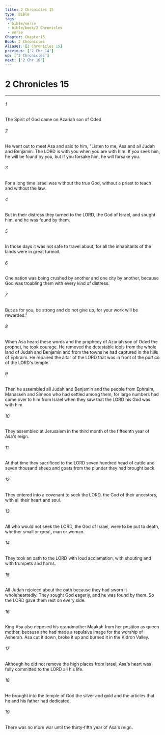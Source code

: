 ```yaml
---
title: 2 Chronicles 15
type: Bible
tags:
 - bible/verse
 - bible/book/2 Chronicles
 - verse
Chapter: Chapter15
Book: 2 Chronicles
Aliases: [2 Chronicles 15]
previous: ['2 Chr 14']
up: ['2 Chronicles']
next: ['2 Chr 16']
---
```

# 2 Chronicles 15

***


###### 1 
The Spirit of God came on Azariah son of Oded. 

###### 2 
He went out to meet Asa and said to him, "Listen to me, Asa and all Judah and Benjamin. The LORD is with you when you are with him. If you seek him, he will be found by you, but if you forsake him, he will forsake you. 

###### 3 
For a long time Israel was without the true God, without a priest to teach and without the law. 

###### 4 
But in their distress they turned to the LORD, the God of Israel, and sought him, and he was found by them. 

###### 5 
In those days it was not safe to travel about, for all the inhabitants of the lands were in great turmoil. 

###### 6 
One nation was being crushed by another and one city by another, because God was troubling them with every kind of distress. 

###### 7 
But as for you, be strong and do not give up, for your work will be rewarded." 

###### 8 
When Asa heard these words and the prophecy of Azariah son of Oded the prophet, he took courage. He removed the detestable idols from the whole land of Judah and Benjamin and from the towns he had captured in the hills of Ephraim. He repaired the altar of the LORD that was in front of the portico of the LORD's temple. 

###### 9 
Then he assembled all Judah and Benjamin and the people from Ephraim, Manasseh and Simeon who had settled among them, for large numbers had come over to him from Israel when they saw that the LORD his God was with him. 

###### 10 
They assembled at Jerusalem in the third month of the fifteenth year of Asa's reign. 

###### 11 
At that time they sacrificed to the LORD seven hundred head of cattle and seven thousand sheep and goats from the plunder they had brought back. 

###### 12 
They entered into a covenant to seek the LORD, the God of their ancestors, with all their heart and soul. 

###### 13 
All who would not seek the LORD, the God of Israel, were to be put to death, whether small or great, man or woman. 

###### 14 
They took an oath to the LORD with loud acclamation, with shouting and with trumpets and horns. 

###### 15 
All Judah rejoiced about the oath because they had sworn it wholeheartedly. They sought God eagerly, and he was found by them. So the LORD gave them rest on every side. 

###### 16 
King Asa also deposed his grandmother Maakah from her position as queen mother, because she had made a repulsive image for the worship of Asherah. Asa cut it down, broke it up and burned it in the Kidron Valley. 

###### 17 
Although he did not remove the high places from Israel, Asa's heart was fully committed to the LORD all his life. 

###### 18 
He brought into the temple of God the silver and gold and the articles that he and his father had dedicated. 

###### 19 
There was no more war until the thirty-fifth year of Asa's reign. 
